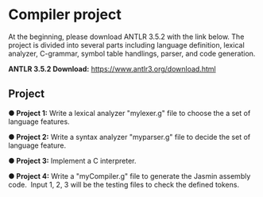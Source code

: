 # Compiler project 
At the beginning, please download ANTLR 3.5.2 with the link below. The project is divided into several parts including language definition, lexical analyzer, C-grammar, symbol table handlings, parser, and code generation.

**ANTLR 3.5.2 Download:** https://www.antlr3.org/download.html
## Project
**● Project 1:** Write a lexical analyzer "mylexer.g" file to choose the a set of language features.

**● Project 2:** Write a syntax analyzer "myparser.g" file to decide the set of language feature.


**● Project 3:** Implement a C interpreter.


**● Project 4:** Write a "myCompiler.g" file to generate the Jasmin assembly code. &nbsp;Input 1, 2, 3 will be the testing files to check the defined tokens.
  
